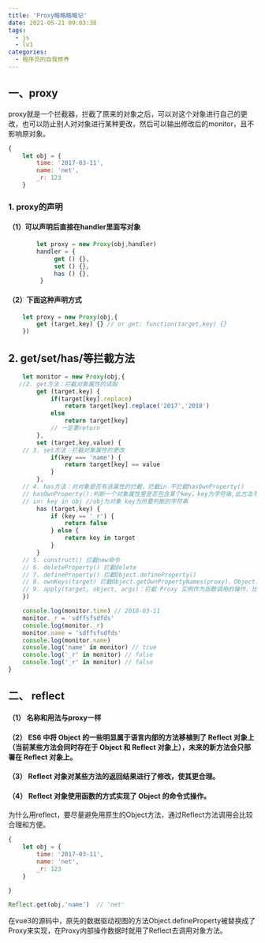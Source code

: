 ```yaml
---
title: 'Proxy略略略略记'
date: 2021-05-21 09:03:38
tags:
  - js
  - lv1
categories:
  - 程序员的自我修养
---
```

<meta name="referrer" content="no-referrer">

## 一、proxy
proxy就是一个拦截器，拦截了原来的对象之后，可以对这个对象进行自己的更改，也可以防止别人对对象进行某种更改，然后可以输出修改后的monitor，且不影响原对象。
```javascript
{
    let obj = {
        time: '2017-03-11',
        name: 'net',
        _r: 123
    }
```
### 1. proxy的声明
#### （1）可以声明后直接在handler里面写对象
```javascript
        let proxy = new Proxy(obj,handler)
        handler = {
             get () {},
             set () {},
             has () {},
         }
```
#### （2）下面这种声明方式
```javascript
	let proxy = new Proxy(obj,{
		get (target,key) {} // or get: function(target,key) {}
	})
```
## 2. get/set/has/等拦截方法
```javascript
    let monitor = new Proxy(obj,{
   //2. get方法：拦截对象属性的读取
        get (target,key) {
            if(target[key].replace)
                return target[key].replace('2017','2018')
            else 
                return target[key]
            // 一定要return
        },
        set (target,key,value) {
    // 3. set方法：拦截对象属性的更改
            if(key === 'name') {
                return target[key] == value
            }
        },
    // 4. has方法：对对象是否有该属性的拦截，拦截in 不拦截hasOwnProperty()
    // hasOwnProperty():判断一个对象属性里是否包含某个key，key为字符串,此方法不会去判断原型
    // in: key in obj //obj为对象 key为所要判断的字符串
        has (target,key) {
            if (key == '_r') {
                return false
            } else {
                return key in target
            }
        }
    // 5. construct() 拦截new命令
    // 6. deleteProperty() 拦截delete
    // 7. defineProperty() 拦截Object.defineProperty()
    // 8. ownKeys(target) 拦截Object.getOwnPropertyNames(proxy)、Object.getOwnPropertySymbols(proxy)、Object.keys(proxy)、for...in循环，返回一个数组。该方法返回目标对象所有自身的属性的属性名，而Object.keys()的返回结果仅包括目标对象自身的可遍历属性。
    // 9. apply(target, object, args)：拦截 Proxy 实例作为函数调用的操作，比如proxy(...args)、proxy.call(object, ...args)、proxy.apply(...)。
    })

    console.log(monitor.time) // 2018-03-11
    monitor._r = 'sdffsfsdfds'
    console.log(monitor._r)
    monitor.name = 'sdffsfsdfds'
    console.log(monitor.name)
    console.log('name' in monitor) // true
    console.log('_r' in monitor) // false
    console.log('_r' in monitor) // false
}
```
## 二、 reflect
#### （1） 名称和用法与proxy一样
#### （2） ES6 中将 Object 的一些明显属于语言内部的方法移植到了 Reflect 对象上（当前某些方法会同时存在于 Object 和 Reflect 对象上），未来的新方法会只部署在 Reflect 对象上。
#### （3） Reflect 对象对某些方法的返回结果进行了修改，使其更合理。
#### （4） Reflect 对象使用函数的方式实现了 Object 的命令式操作。
 为什么用reflect，要尽量避免用原生的Object方法，通过Reflect方法调用会比较合理和方便。
```javascript
{
    let obj = {
        time: '2017-03-11',
        name: 'net',
        _r: 123
    }

}

Reflect.get(obj,'name')  // 'net'
```

在vue3的源码中，原先的数据驱动视图的方法Object.defineProperty被替换成了Proxy来实现，在Proxy内部操作数据时就用了Reflect去调用对象方法。